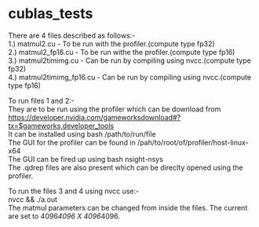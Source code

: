 # cublas_tests
There are 4 files described as follows:-<br />
1.) matmul2.cu - To be run with the profiler.(compute type fp32)<br />
2.) matmul2_fp16.cu - To be run withe the profiler.(compute type fp16)<br />
3.) matmul2timimg.cu - Can be run by compiling using nvcc.(compute type fp32)<br />
4.) matmul2timimg_fp16.cu - Can be run by compiling using nvcc.(compute type fp16)<br />

To run files 1 and 2:-<br />
They are to be run using the profiler which can be download from https://developer.nvidia.com/gameworksdownload#?tx=$gameworks,developer_tools <br />
It can be installed using bash /path/to/run/file <br/>
The GUI for the profiler can be found in /pah/to/root/of/profiler/host-linux-x64 <br/>
The GUI can be fired up using bash nsight-nsys<br/>
The .qdrep files are also present which can be direclty opened using the profiler.<br/>


To run the files 3 and 4 using nvcc use:-<br />
nvcc <filename> && ./a.out<br />
The matmul parameters can be changed from inside the files. The current are set to 4096*4096 X 4096*4096.<br />





